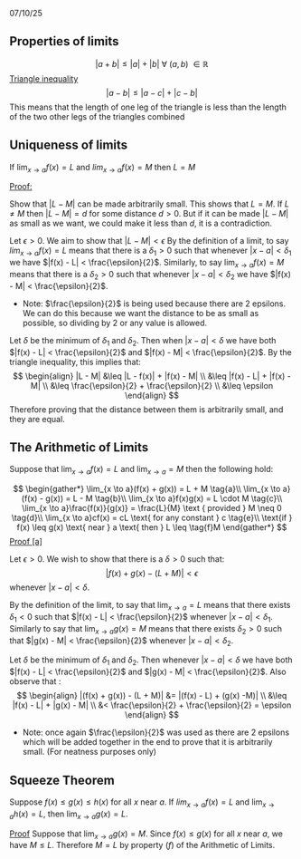 07/10/25
## Properties of limits

$$
|a + b| \leq |a| + |b|\ \forall\ (a,b)\ \in \mathbb{R}
$$
<u>Triangle inequality</u>
$$
|a-b| \leq |a-c| + |c-b|
$$
This means that the length of one leg of the triangle is less than the length of the two other legs of the triangles combined

## Uniqueness of limits

If $\lim_{x \to a} f(x) = L$ and $lim_{x \to a} f(x) = M$ then $L = M$

<u>Proof:</u>

Show that $|L - M|$ can be made arbitrarily small. This shows that $L = M$. If $L \neq M$ then $|L - M| = d$ for some distance $d > 0$. But if it can be made $|L - M|$ as small as we want, we could make it less than $d$, it is a contradiction.

Let $\epsilon > 0$. We aim to show that $|L - M| < \epsilon$ By the definition of a limit, to say $lim_{x \to a} f(x) = L$ means that there is a $\delta_1 > 0$ such that whenever $|x - a| < \delta_1$ we have $|f(x) - L| < \frac{\epsilon}{2}$. Similarly, to say $\lim_{x \to a} f(x) = M$ means that there is a $\delta_2 > 0$ such that whenever $|x - a| < \delta_2$ we have $|f(x) - M| < \frac{\epsilon}{2}$. 

- Note: $\frac{\epsilon}{2}$ is being used because there are 2 epsilons. We can do this because we want the distance to be as small as possible, so dividing by 2 or any value is allowed.

Let $\delta$ be the minimum of $\delta_1$ and $\delta_2$. Then when $|x-a| < \delta$ we have both $|f(x) - L| < \frac{\epsilon}{2}$ and $|f(x) - M| < \frac{\epsilon}{2}$. By the triangle inequality, this implies that:
$$
\begin{align}
|L - M| &\leq |L - f(x)| + |f(x) - M| \\
&\leq |f(x) - L| + |f(x) - M| \\
&\leq \frac{\epsilon}{2} + \frac{\epsilon}{2} \\
&\leq \epsilon
\end{align}
$$
Therefore proving that the distance between them is arbitrarily small, and they are equal.

## The Arithmetic of Limits

Suppose that $\lim_{x \to a}f(x) = L$ and $\lim_{x \to a} = M$ then the following hold:

$$
\begin{gather*}
\lim_{x \to a}(f(x) + g(x)) = L + M  \tag{a}\\
\lim_{x \to a}(f(x) - g(x)) = L - M \tag{b}\\
\lim_{x \to a}f(x)g(x) = L \cdot M \tag{c}\\
\lim_{x \to a}\frac{f(x)}{g(x)} = \frac{L}{M} \text { provided } M \neq 0 \tag{d}\\
\lim_{x \to a}cf(x) = cL \text{ for any constant } c \tag{e}\\
\text{if } f(x) \leq g(x) \text{ near } a \text{ then } L \leq \tag{f}M
\end{gather*}
$$
<u>Proof [a]</u>

Let $\epsilon > 0$. We wish to show that there is a $\delta > 0$ such that:
$$
|f(x) + g(x) - (L + M)| < \epsilon
$$
whenever $|x - a| < \delta$.

By the definition of the limit, to say that $\lim_{x \to a} = L$ means that there exists $\delta_1 < 0$ such that $|f(x) - L| < \frac{\epsilon}{2}$ whenever $|x - a| < \delta_1$. Similarly to say that $\lim_{x \to a} g(x) = M$ means that there exists $\delta_2 > 0$ such that $|g(x) - M| < \frac{\epsilon}{2}$ whenever $|x - a| < \delta_2$.

Let $\delta$ be the minimum of $\delta_1$ and $\delta_2$. Then whenever $|x-a| < \delta$ we have both $|f(x) - L| < \frac{\epsilon}{2}$ and $|g(x) - M| < \frac{\epsilon}{2}$. Also observe that :
$$
\begin{align}
|(f(x) + g(x)) - (L + M)| &= |(f(x) - L) + (g(x) -M)| \\
&\leq |f(x) - L| + |g(x) - M| \\
&< \frac{\epsilon}{2} + \frac{\epsilon}{2} = \epsilon
\end{align}
$$
- Note: once again $\frac{\epsilon}{2}$ was used as there are 2 epsilons which will be added together in the end to prove that it is arbitrarily small. (For neatness purposes only)
## Squeeze Theorem

Suppose $f(x) \leq g(x) \leq h(x)$ for all $x$ near $a$.
If $lim_{x \to a}f(x) = L$ and $\lim_{x \to a}h(x) = L$, then $\lim_{x \to a}g(x) = L$.

<u>Proof</u>
Suppose that $\lim_{x \to a}g(x) = M$. Since $f(x) \leq g(x)$ for all $x$ near $a$, we have $M \leq L$. Therefore $M = L$ by property $(f)$ of the Arithmetic of Limits.
